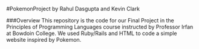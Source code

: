 #PokemonProject by Rahul Dasgupta and Kevin Clark

###Overview
This repository is the code for our Final Project in the Principles of Programming Languages course instructed by Professor Irfan at Bowdoin College. We used Ruby/Rails and HTML to code a simple website inspired by Pokemon.
